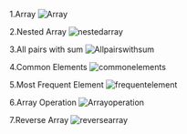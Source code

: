 1.Array
![Array](https://github.com/user-attachments/assets/7648b4bf-3386-4c3a-9c67-812cd99cff5d)

2.Nested Array
![nestedarray](https://github.com/user-attachments/assets/8a9ab4dc-2320-43d0-a73a-4c937a755692)

3.All pairs with sum
![Allpairswithsum](https://github.com/user-attachments/assets/07919df9-4145-497a-b0a7-3a8fbe6e2e1c)

4.Common Elements
![commonelements](https://github.com/user-attachments/assets/d12ed636-b31a-476e-b18e-1394a8dae2e7)

5.Most Frequent Element
![frequentelement](https://github.com/user-attachments/assets/0446d94f-5603-4df8-9b4a-530c8e46893d)

6.Array Operation
![Arrayoperation](https://github.com/user-attachments/assets/8fc5151d-6bfc-4f67-a370-2c002a1230a8)

7.Reverse Array
![reversearray](https://github.com/user-attachments/assets/18303354-1401-443f-992a-d9e1e4044c9f)





















